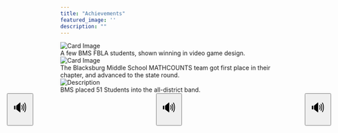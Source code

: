 ```yaml
---
title: "Achievements"
featured_image: ''
description: ""
---
```


<div class="card-container">
  <div class="card">
    <img src="https://resources.finalsite.net/images/f_auto,q_auto,t_image_size_6/v1689019814/mcpsorg/sgvky6zhwewlp1xskuik/MemberswithMedals.jpg" alt="Card Image">
    <div class="overlay-text">A few BMS FBLA students, shown winning in video game design.</div>
</div>



  <div class="card">
    <img src="https://mathcounts.godmar.me/assets/images/mc-2025-team-win-small-ce539f3561932a383062c9f6488a7759.jpg" alt="Card Image">
    <div class="overlay-text">The Blacksburg Middle School MATHCOUNTS team got first place in their chapter, and advanced to the state round.</div>
</div>




  <div class="card">
    <img src="https://encrypted-tbn0.gstatic.com/images?q=tbn:ANd9GcRlyyzfYsmUpPN8-thecXKBDHFAqPzcs1wiWQ&s" alt="Description">
    <div class="overlay-text">BMS placed 51 Students into the all-district band.</div>
</div>
</div>


  <div style="
  display: flex;
  gap: 285px;
  align-items: center;
  justify-content: center;
">
  <div>
    <button style="font-size: 30px; padding: 10px 12px;" onclick="readText('A few BMS FBLA students, shown winning in video game design.')">🔊</button>
  </div>
  <div>
    <button style="font-size: 30px; padding: 10px 12px;" onclick="readText('The Blacksburg Middle School MATHCOUNTS team got first place in their chapter, and advanced to the state round.')">🔊</button>
  </div>
  <div>
    <button style="font-size: 30px; padding: 10px 12px;" onclick="readText('BMS placed 51 Students into the all-district band.')">🔊</button>
  </div>
</div>

<script>
  function readText(text) {
    const speech = new SpeechSynthesisUtterance(text);
    window.speechSynthesis.speak(speech);
  }
</script>